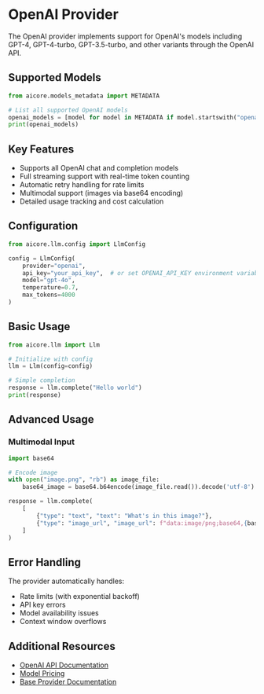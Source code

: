 
# OpenAI Provider

The OpenAI provider implements support for OpenAI's models including GPT-4, GPT-4-turbo, GPT-3.5-turbo, and other variants through the OpenAI API.

## Supported Models

```python
from aicore.models_metadata import METADATA

# List all supported OpenAI models
openai_models = [model for model in METADATA if model.startswith("openai-")]
print(openai_models)
```

## Key Features

- Supports all OpenAI chat and completion models
- Full streaming support with real-time token counting
- Automatic retry handling for rate limits
- Multimodal support (images via base64 encoding)
- Detailed usage tracking and cost calculation

## Configuration

```python
from aicore.llm.config import LlmConfig

config = LlmConfig(
    provider="openai",
    api_key="your_api_key",  # or set OPENAI_API_KEY environment variable
    model="gpt-4o",
    temperature=0.7,
    max_tokens=4000
)
```

## Basic Usage

```python
from aicore.llm import Llm

# Initialize with config
llm = Llm(config=config)

# Simple completion
response = llm.complete("Hello world")
print(response)
```

## Advanced Usage

### Multimodal Input

```python
import base64

# Encode image
with open("image.png", "rb") as image_file:
    base64_image = base64.b64encode(image_file.read()).decode('utf-8')

response = llm.complete(
    [
        {"type": "text", "text": "What's in this image?"},
        {"type": "image_url", "image_url": f"data:image/png;base64,{base64_image}"}
    ]
)
```

## Error Handling

The provider automatically handles:
- Rate limits (with exponential backoff)
- API key errors
- Model availability issues
- Context window overflows

## Additional Resources

- [OpenAI API Documentation](https://platform.openai.com/docs/api-reference)
- [Model Pricing](../llm/usage.md)
- [Base Provider Documentation](../llm/base_provider.md)